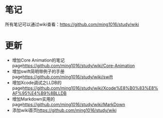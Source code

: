 # 笔记
所有笔记可以通过wiki查看：<https://github.com/ming1016/study/wiki>

# 更新
* 增加Core Animation的笔记page<https://github.com/ming1016/study/wiki/Core-Animation>
* 增加swift简明带例子的手册page<https://github.com/ming1016/study/wiki/swift>
* 增加Xcode调试之LLDB的page<https://github.com/ming1016/study/wiki/Xcode%E8%B0%83%E8%AF%95%E4%B9%8BLLDB>
* 增加Markdown实用的page<https://github.com/ming1016/study/wiki/MarkDown>
* 添加wiki首页<https://github.com/ming1016/study/wiki>

